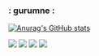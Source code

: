 ### : gurumne :

<!--
**D-buger/D-buger** is a ✨ _special_ ✨ repository because its `README.md` (this file) appears on your GitHub profile.

Here are some ideas to get you started:

- 🔭 I’m currently working on ...
- 🌱 I’m currently learning ...
- 👯 I’m looking to collaborate on ...
- 🤔 I’m looking for help with ...
- 💬 Ask me about ...
- 📫 How to reach me: ...
- 😄 Pronouns: ...
- ⚡ Fun fact: ...
-->
[![Anurag's GitHub stats](https://github-readme-stats.vercel.app/api?username=D-buger)](https://github.com/anuraghazra/github-readme-stats)

<img src="https://img.shields.io/badge/Android-3DDC84?style=flat-square&logo=Android&logoColor=white"/>
<img src="https://img.shields.io/badge/c-A8B9CC?style=flat-square&logo=C&logoColor=black"/>
<img src="https://img.shields.io/badge/c-A8B9CC?style=flat-square&logo=C&logoColor=black"/>
<a href="https://blog.naver.com/o3oduck" target="_blank"><img src="https://img.shields.io/badge/Blogger-3CBDB1?style=flat-square&logo=Blog&logoColor=white"/></a>
